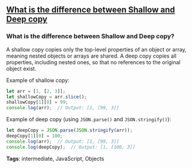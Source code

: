 ## [What is the difference between Shallow and Deep copy](#what-is-the-difference-between-shallow-and-deep-copy)

### What is the difference between Shallow and Deep copy?

A shallow copy copies only the top-level properties of an object or array, meaning nested objects or arrays are shared. A deep copy copies all properties, including nested ones, so that no references to the original object exist.

Example of shallow copy:

```javascript
let arr = [1, [2, 3]];
let shallowCopy = arr.slice();
shallowCopy[1][0] = 99;
console.log(arr);  // Output: [1, [99, 3]]
```

Example of deep copy (using `JSON.parse()` and `JSON.stringify()`):

```javascript
let deepCopy = JSON.parse(JSON.stringify(arr));
deepCopy[1][0] = 100;
console.log(arr);  // Output: [1, [99, 3]]
console.log(deepCopy);  // Output: [1, [100, 3]]
```

**Tags**: intermediate, JavaScript, Objects


